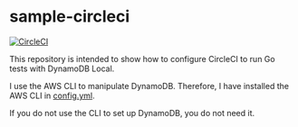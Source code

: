 # sample-circleci

[![CircleCI](https://circleci.com/gh/d-tsuji/sample-circleci.svg?style=svg)](https://app.circleci.com/pipelines/github/d-tsuji/sample-circleci)

This repository is intended to show how to configure CircleCI to run Go tests with DynamoDB Local.

I use the AWS CLI to manipulate DynamoDB. Therefore, I have installed the AWS CLI in [config.yml](https://github.com/d-tsuji/sample-circleci/blob/master/.circleci/config.yml).

If you do not use the CLI to set up DynamoDB, you do not need it.
